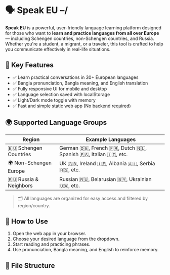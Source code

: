 # 🗣️ Speak EU –/

**Speak EU** is a powerful, user-friendly language learning platform designed for those who want to **learn and practice languages from all over Europe** — including Schengen countries, non-Schengen countries, and Russia. Whether you're a student, a migrant, or a traveler, this tool is crafted to help you communicate effectively in real-life situations.

## 🌟 Key Features

- ✅ Learn practical conversations in 30+ European languages
- ✅ Bangla pronunciation, Bangla meaning, and English translation
- ✅ Fully responsive UI for mobile and desktop
- ✅ Language selection saved with localStorage
- ✅ Light/Dark mode toggle with memory
- ✅ Fast and simple static web app (No backend required)

## 🌍 Supported Language Groups

| Region                 | Example Languages                   |
|------------------------|--------------------------------------|
| 🇪🇺 Schengen Countries  | German 🇩🇪, French 🇫🇷, Dutch 🇳🇱, Spanish 🇪🇸, Italian 🇮🇹, etc. |
| 🌍 Non-Schengen Europe | UK 🇬🇧, Ireland 🇮🇪, Albania 🇦🇱, Serbia 🇷🇸, etc. |
| 🇷🇺 Russia & Neighbors | Russian 🇷🇺, Belarusian 🇧🇾, Ukrainian 🇺🇦, etc. |

> 🗂️ All languages are organized for easy access and filtered by region/country.

## 🔧 How to Use

1. Open the web app in your browser.
2. Choose your desired language from the dropdown.
3. Start reading and practicing phrases.
4. Use pronunciation, Bangla meaning, and English to reinforce memory.

## 📁 File Structure

